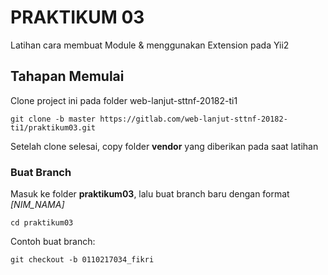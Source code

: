 # PRAKTIKUM 03

Latihan cara membuat Module & menggunakan Extension pada Yii2

## Tahapan Memulai

Clone project ini pada folder web-lanjut-sttnf-20182-ti1

```
git clone -b master https://gitlab.com/web-lanjut-sttnf-20182-ti1/praktikum03.git
```

Setelah clone selesai, copy folder **vendor** yang diberikan pada saat latihan

### Buat Branch

Masuk ke folder **praktikum03**, lalu buat branch baru dengan format *[NIM_NAMA]*

```
cd praktikum03
```

Contoh buat branch:

```
git checkout -b 0110217034_fikri
```
